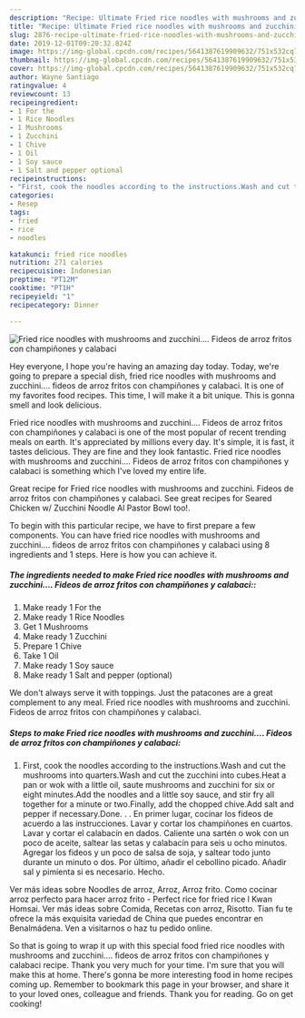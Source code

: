 ```yaml
---
description: "Recipe: Ultimate Fried rice noodles with mushrooms and zucchini.... Fideos de arroz fritos con champiñones y calabaci"
title: "Recipe: Ultimate Fried rice noodles with mushrooms and zucchini.... Fideos de arroz fritos con champiñones y calabaci"
slug: 2876-recipe-ultimate-fried-rice-noodles-with-mushrooms-and-zucchini-fideos-de-arroz-fritos-con-champinones-y-calabaci
date: 2019-12-01T09:20:32.824Z
image: https://img-global.cpcdn.com/recipes/5641387619909632/751x532cq70/fried-rice-noodles-with-mushrooms-and-zucchini-fideos-de-arroz-fritos-con-champinones-y-calabaci-recipe-main-photo.jpg
thumbnail: https://img-global.cpcdn.com/recipes/5641387619909632/751x532cq70/fried-rice-noodles-with-mushrooms-and-zucchini-fideos-de-arroz-fritos-con-champinones-y-calabaci-recipe-main-photo.jpg
cover: https://img-global.cpcdn.com/recipes/5641387619909632/751x532cq70/fried-rice-noodles-with-mushrooms-and-zucchini-fideos-de-arroz-fritos-con-champinones-y-calabaci-recipe-main-photo.jpg
author: Wayne Santiago
ratingvalue: 4
reviewcount: 13
recipeingredient:
- 1 For the
- 1 Rice Noodles
- 1 Mushrooms
- 1 Zucchini
- 1 Chive
- 1 Oil
- 1 Soy sauce
- 1 Salt and pepper optional
recipeinstructions:
- "First, cook the noodles according to the instructions.Wash and cut the mushrooms into quarters.Wash and cut the zucchini into cubes.Heat a pan or wok with a little oil, saute mushrooms and zucchini for six or eight minutes.Add the noodles and a little soy sauce, and stir fry all together for a minute or two.Finally, add the chopped chive.Add salt and pepper if necessary.Done.                                                .                                                        .                                               En primer lugar, cocinar los fideos de acuerdo a las instrucciones. Lavar y cortar los champiñones en cuartos. Lavar y cortar el calabacín en dados. Caliente una sartén o wok con un poco de aceite, saltear las setas y calabacín para seis u ocho minutos. Agregar los fideos y un poco de salsa de soja, y saltear todo junto durante un minuto o dos. Por último, añadir el cebollino picado. Añadir sal y pimienta si es necesario. Hecho."
categories:
- Resep
tags:
- fried
- rice
- noodles

katakunci: fried rice noodles
nutrition: 271 calories
recipecuisine: Indonesian
preptime: "PT12M"
cooktime: "PT1H"
recipeyield: "1"
recipecategory: Dinner

---
```



![Fried rice noodles with mushrooms and zucchini.... Fideos de arroz fritos con champiñones y calabaci](https://img-global.cpcdn.com/recipes/5641387619909632/751x532cq70/fried-rice-noodles-with-mushrooms-and-zucchini-fideos-de-arroz-fritos-con-champinones-y-calabaci-recipe-main-photo.jpg)

Hey everyone, I hope you're having an amazing day today. Today, we're going to prepare a special dish, fried rice noodles with mushrooms and zucchini.... fideos de arroz fritos con champiñones y calabaci. It is one of my favorites food recipes. This time, I will make it a bit unique. This is gonna smell and look delicious.

Fried rice noodles with mushrooms and zucchini.... Fideos de arroz fritos con champiñones y calabaci is one of the most popular of recent trending meals on earth. It's appreciated by millions every day. It's simple, it is fast, it tastes delicious. They are fine and they look fantastic. Fried rice noodles with mushrooms and zucchini.... Fideos de arroz fritos con champiñones y calabaci is something which I've loved my entire life.

Great recipe for Fried rice noodles with mushrooms and zucchini. Fideos de arroz fritos con champiñones y calabaci. See great recipes for Seared Chicken w/ Zucchini Noodle Al Pastor Bowl too!.


To begin with this particular recipe, we have to first prepare a few components. You can have fried rice noodles with mushrooms and zucchini.... fideos de arroz fritos con champiñones y calabaci using 8 ingredients and 1 steps. Here is how you can achieve it.

##### The ingredients needed to make Fried rice noodles with mushrooms and zucchini.... Fideos de arroz fritos con champiñones y calabaci::

1. Make ready 1 For the
1. Make ready 1 Rice Noodles
1. Get 1 Mushrooms
1. Make ready 1 Zucchini
1. Prepare 1 Chive
1. Take 1 Oil
1. Make ready 1 Soy sauce
1. Make ready 1 Salt and pepper (optional)


We don&#39;t always serve it with toppings. Just the patacones are a great complement to any meal. Fried rice noodles with mushrooms and zucchini. Fideos de arroz fritos con champiñones y calabaci. 

##### Steps to make Fried rice noodles with mushrooms and zucchini.... Fideos de arroz fritos con champiñones y calabaci:

1. First, cook the noodles according to the instructions.Wash and cut the mushrooms into quarters.Wash and cut the zucchini into cubes.Heat a pan or wok with a little oil, saute mushrooms and zucchini for six or eight minutes.Add the noodles and a little soy sauce, and stir fry all together for a minute or two.Finally, add the chopped chive.Add salt and pepper if necessary.Done.                                                .                                                        .                                               En primer lugar, cocinar los fideos de acuerdo a las instrucciones. Lavar y cortar los champiñones en cuartos. Lavar y cortar el calabacín en dados. Caliente una sartén o wok con un poco de aceite, saltear las setas y calabacín para seis u ocho minutos. Agregar los fideos y un poco de salsa de soja, y saltear todo junto durante un minuto o dos. Por último, añadir el cebollino picado. Añadir sal y pimienta si es necesario. Hecho.


Ver más ideas sobre Noodles de arroz, Arroz, Arroz frito. Como cocinar arroz perfecto para hacer arroz frito - Perfect rice for fried rice l Kwan Homsai. Ver más ideas sobre Comida, Recetas con arroz, Risotto. Tian fu te ofrece la más exquisita variedad de China que puedes encontrar en Benalmádena. Ven a visitarnos o haz tu pedido online. 

So that is going to wrap it up with this special food fried rice noodles with mushrooms and zucchini.... fideos de arroz fritos con champiñones y calabaci recipe. Thank you very much for your time. I'm sure that you will make this at home. There's gonna be more interesting food in home recipes coming up. Remember to bookmark this page in your browser, and share it to your loved ones, colleague and friends. Thank you for reading. Go on get cooking!
